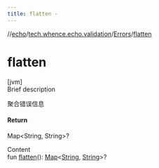 ```yaml
---
title: flatten -
---
```

//[echo](../../index.md)/[tech.whence.echo.validation](../index.md)/[Errors](index.md)/[flatten](flatten.md)



# flatten  
[jvm]  
Brief description  


聚合错误信息



#### Return  


Map<String, String>?

  
Content  
fun [flatten](flatten.md)(): [Map](https://kotlinlang.org/api/latest/jvm/stdlib/kotlin.collections/-map/index.html)<[String](https://kotlinlang.org/api/latest/jvm/stdlib/kotlin/-string/index.html), [String](https://kotlinlang.org/api/latest/jvm/stdlib/kotlin/-string/index.html)>?  



